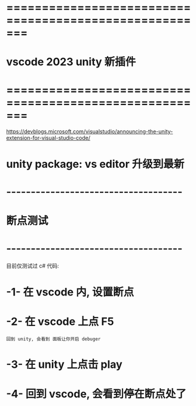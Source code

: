 # ======================================================= #
#          vscode  2023 unity 新插件
# ======================================================= #

https://devblogs.microsoft.com/visualstudio/announcing-the-unity-extension-for-visual-studio-code/



# unity package: vs editor 升级到最新


# ------------------------------------ #
#        断点测试
# ------------------------------------ #

目前仅测试过 c# 代码:

# -1- 在 vscode 内, 设置断点

# -2- 在 vscode 上点 F5
    回到 unity, 会看到 面板让你开启 debuger

# -3- 在 unity 上点击 play
    
# -4- 回到 vscode, 会看到停在断点处了




